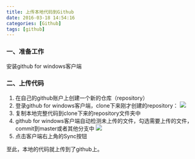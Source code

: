 ```yaml
---
title: 上传本地代码到Github
date: 2016-03-18 14:54:16
categories: [Github]
tags: [github]
---
```


### 一、准备工作
安装github for windows客户端

<!--more-->

### 二、上传代码
1. 在自己的github账户上创建一个新的仓库（repository）
2. 登录github for windows客户端，clone下来刚才创建的repository：
![](http://o6lw1c1bf.bkt.clouddn.com/clone刚才创建的repository到本地.png)
3. 复制本地完整代码到clone下来的repository文件夹中
4. github for windows客户端自动检测未上传的文件，勾选需要上传的文件，commit到master或者其他分支中
![](http://o6lw1c1bf.bkt.clouddn.com/上传文件.png)
5. 点击客户端右上角的Sync按钮

至此，本地的代码就上传到了github上。
